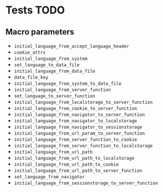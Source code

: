 # Tests TODO

## Macro parameters

- `initial_language_from_accept_language_header`
- `cookie_attrs`
- `initial_language_from_system`
- `set_language_to_data_file`
- `initial_language_from_data_file`
- `data_file_key`
- `initial_language_from_system_to_data_file`
- `initial_language_from_server_function`
- `set_language_to_server_function`
- `initial_language_from_localstorage_to_server_function`
- `initial_language_from_cookie_to_server_function`
- `initial_language_from_navigator_to_server_function`
- `initial_language_from_navigator_to_localstorage`
- `initial_language_from_navigator_to_sessionstorage`
- `initial_language_from_url_param_to_server_function`
- `initial_language_from_server_function_to_cookie`
- `initial_language_from_server_function_to_localstorage`
- `initial_language_from_url_path`
- `initial_language_from_url_path_to_localstorage`
- `initial_language_from_url_path_to_cookie`
- `initial_language_from_url_path_to_server_function`
- `set_language_from_navigator`
- `initial_language_from_sessionstorage_to_server_function`
